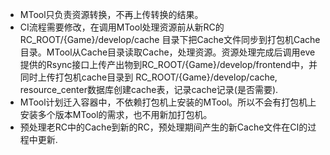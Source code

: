 
* MTool只负责资源转换，不再上传转换的结果。
* CI流程需要修改，在调用MTool处理资源前从新RC的 RC_ROOT/{Game}/develop/cache 目录下把Cache文件同步到打包机Cache目录。MTool从Cache目录读取Cache，处理资源。资源处理完成后调用eve提供的Rsync接口上传产出物到RC_ROOT/{Game}/develop/frontend中，并同时上传打包机cache目录到 RC_ROOT/{Game}/develop/cache, resource_center数据库创建cache表，记录cache记录(是否需要).
* MTool计划迁入容器中，不依赖打包机上安装的MTool。所以不会有打包机上安装多个版本MTool的需求，也不用新加打包机。
* 预处理老RC中的Cache到新的RC，预处理期间产生的新Cache文件在CI的过程中更新.
 